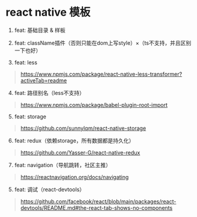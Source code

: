 # react native 模板

1. feat: 基础目录 & 样板
2. feat: className插件（否则只能在dom上写style）×（ts不支持，并且区别一下也好）

3. feat: less
> https://www.npmjs.com/package/react-native-less-transformer?activeTab=readme

4. feat: 路径别名（less不支持）
> https://www.npmjs.com/package/babel-plugin-root-import

5. feat: storage
> https://github.com/sunnylqm/react-native-storage

6. feat: redux（依赖storage，所有数据都是持久化）
> https://github.com/Yasser-G/react-native-redux

7. feat: navigation（导航跳转，社区主推）
> https://reactnavigation.org/docs/navigating







5. feat: 调试（react-devtools）
> https://github.com/facebook/react/blob/main/packages/react-devtools/README.md#the-react-tab-shows-no-components
